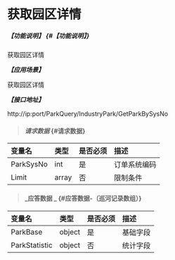 # 获取园区详情

##### _【功能说明】_ {#【功能说明】}

获取园区详情

_**【应用场景】**_

获取园区详情

_**【接口地址】**_

http://ip:port/ParkQuery/IndustryPark/GetParkBySysNo


> #### _请求数据_ {#请求数据}

| 变量名 | 类型 | 是否必须 | 描述 |
| :--- | :--- | :--- | :--- |
| ParkSysNo | int | 是 | 订单系统编码 |
| Limit | array | 否 | 限制条件 |

> #### _应答数据 _ {#应答数据-（巡河记录数组）}

| 变量名 | 类型 | 是否必须 | 描述 |
| :--- | :--- | :--- | :--- |
| ParkBase | object | 是 | 基础字段 |
| ParkStatistic | object | 否 | 统计字段 |



